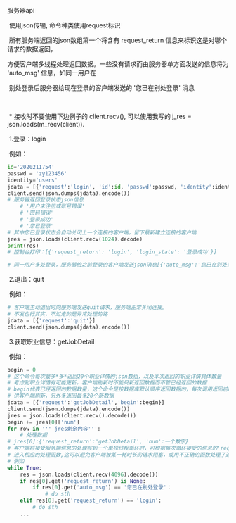 服务器api 

​	使用json传输, 命令种类使用request标识

​	所有服务端返回的json数组第一个将含有 request_return 信息来标识这是对哪个请求的数据返回，

​	方便客户端多线程处理返回数据。一些没有请求而由服务器单方面发送的信息将为 'auto_msg' 信息，如同一用户在

​	别处登录后服务器给现在登录的客户端发送的 '您已在别处登录' 消息

​	

​	* 接收时不要使用下边例子的 client.recv(), 可以使用我写的 j_res = json.loads(m_recv(client)).

​	1.登录：login

​	例如：

```python
id='2020211754'
passwd = 'zy123456'
identity='users'
jdata = [{'request':'login', 'id':id, 'passwd':passwd, 'identity':identity}]
client.send(json.dumps(jdata).encode())
# 服务器返回登录状态json信息
	# '用户未注册或账号错误'
	# '密码错误'
	# '登录成功'
	# '您已登录'
# 其中您已登录状态会自动关闭上一个连接的客户端，留下最新建立连接的客户端
jres = json.loads(client.recv(1024).decode)
print(res)
# 控制台打印：[{'request_return': 'login', 'login_state': '登录成功'}]

# 同一用户多处登录，服务器给之前登录的客户端发送json消息[{'auto_msg':'您已在别处登录'}]并关闭连接
```

​	2.退出：quit

​	例如：

```python
# 客户端主动退出时向服务端发送quit请求，服务端正常关闭连接。
# 不发也行其实，不过走的是异常处理的路
jdata = [{'request':'quit'}]
client.send(json.dumps(jdata).encode())
```

​	3.获取职业信息：getJobDetail

​	例如：

```python
begin = 0
# 这个命令每次最多*多*返回20个职业详情的json数组，以及本次返回的职业详情具体数量
# 考虑到职业详情有可能更新，客户端刷新时不能只新返回数据而不管已经返回的数据
# begin代表已经返回的数据数量，这个命令是按数据库默认顺序返回数据的，每次调用返回前begin个之前已经返回过的数据
# 供客户端刷新，另外多返回最多20个新数据
jdata = [{'request':'getJobDetail','begin':begin}]
client.send(json.dumps(jdata).encode())
jres = json.loads(client.recv().decode())
begin += jres[0]['num']
for row in ''' jres剩余内容''':
    # 处理数据
# jres[0]:{'request_return':'getJobDetail', 'num':一个数字}
# 客户端将接受服务端信息的处理写到一个单独线程循环时，可根据每次循环接受的信息的'request_return'或'auto_msg'
# 进入相应的处理函数,这可以避免客户端被某一耗时长的请求阻塞，或用不正确的函数处理了返回的数据
# 例如
while True:
    res = json.loads(client.recv(4096).decode())
    if res[0].get('request_return') is None:
        if res[0].get('auto_msg') == '您已在别处登录'：
        	# do sth
    elif res[0].get('request_return') == 'login':
        # do sth
    ...
```


